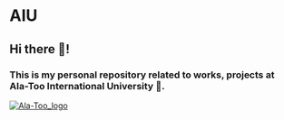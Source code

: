 # AIU
## Hi there 👋!
### This is my personal repository related to works, projects at Ala-Too International University 🏫.
[![Ala-Too_logo](https://upload.wikimedia.org/wikipedia/en/thumb/0/07/Ala-Too_International_University_Seal.png/220px-Ala-Too_International_University_Seal.png "Ala-Too_logo")](https://upload.wikimedia.org/wikipedia/en/thumb/0/07/Ala-Too_International_University_Seal.png/220px-Ala-Too_International_University_Seal.png "Ala-Too_logo")
